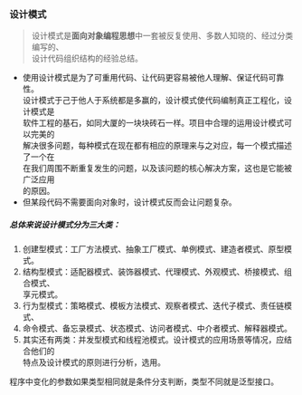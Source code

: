 
### 设计模式

> 设计模式是**面向对象编程思想**中一套被反复使用、多数人知晓的、经过分类编写的、  
> 设计代码组织结构的经验总结。  

- 使用设计模式是为了可重用代码、让代码更容易被他人理解、保证代码可靠性。  
  设计模式于己于他人于系统都是多赢的，设计模式使代码编制真正工程化，设计模式是  
  软件工程的基石，如同大厦的一块块砖石一样。项目中合理的运用设计模式可以完美的  
  解决很多问题，每种模式在现在都有相应的原理来与之对应，每一个模式描述了一个在  
  在我们周围不断重复发生的问题，以及该问题的核心解决方案，这也是它能被广泛应用  
  的原因。  
- 但某段代码不需要面向对象时，设计模式反而会让问题复杂。


##### 总体来说设计模式分为三大类：  

1. 创建型模式：工厂方法模式、抽象工厂模式、单例模式、建造者模式、原型模式。  
2. 结构型模式：适配器模式、装饰器模式、代理模式、外观模式、桥接模式、组合模式、  
享元模式。  
3. 行为型模式：策略模式、模板方法模式、观察者模式、迭代子模式、责任链模式、  
4. 命令模式、备忘录模式、状态模式、访问者模式、中介者模式、解释器模式。  
5. 其实还有两类：并发型模式和线程池模式。设计模式的应用场景等情况，应结合他们的  
特点及设计模式的原则进行分析，选用。



程序中变化的参数如果类型相同就是条件分支判断，类型不同就是泛型接口。

